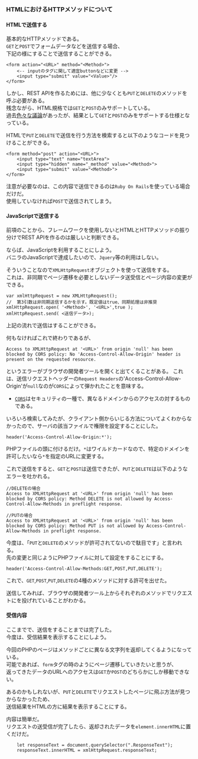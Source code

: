 ﻿### HTMLにおけるHTTPメソッドについて

#### HTMLで送信する

基本的なHTTPメソッドである。  
`GET`と`POST`でフォームデータなどを送信する場合、  
下記の様にすることで送信することができる。

```
<form action="<URL>" method="<Method>">
    <-- inputのタグに関して適宜buttonなどに変更 -->
    <input type="submit" value="<Value>"/>
</form>
```

しかし、REST APIを作るためには、他に少なくとも`PUT`と`DELETE`のメソッドを呼ぶ必要がある。  
残念ながら、HTML規格では`GET`と`POST`のみサポートしている。  
過去[色々な議論](http://jxck.hatenablog.com/entry/why-form-dosent-support-put-delete)があったが、結果として`GET`と`POST`のみをサポートする仕様となっている。  

HTMLで`PUT`と`DELETE`で送信を行う方法を検索すると以下のようなコードを見つけることができる。

```
<form method="post" action="<URL>">
    <input type="text" name="textArea">
    <input type="hidden" name="_method" value="<Method>">
    <input type="submit" value="<Method>">
</form>
```

注意が必要なのは、この内容で送信できるのは`Ruby On Rails`を使っている場合だけだ。  
使用していなければ`POST`で送信されてしまう。  

#### JavaScriptで送信する  

前項のことから、フレームワークを使用しないとHTMLとHTTPメソッドの振り分けでREST APIを作るのは厳しいと判断できる。  

ならば、JavaScriptを利用することにしよう。  
バニラのJavaScriptで達成したいので、`Jquery`等の利用はしない。  

そういうことなので`XMLHttpRequest`オブジェクトを使って送信をする。  
これは、非同期でページ遷移を必要としないデータ送受信とページ内容の変更ができる。  

```
var xmlHttpRequest = new XMLHttpRequest();
//  第3引数は非同期送信するかを示す。既定値はtrue、同期処理は非推奨
xmlHttpRequest.open( '<Method>', '<URL>',true );
xmlHttpRequest.send( <送信データ>);
```

上記の流れで送信はすることができる。

何もなければこれで終わりであるが、
```
Access to XMLHttpRequest at '<URL>' from origin 'null' has been blocked by CORS policy: No 'Access-Control-Allow-Origin' header is present on the requested resource.
```
というエラーがブラウザの開発者ツールを開くと出てくることがある。
これは、送信リクエストヘッダーの`Request Headers`の'Access-Control-Allow-Origin'が`null`なのが`CORS`によって弾かれたことを意味する。  
* [`CORS`](https://developer.mozilla.org/ja/docs/Web/HTTP/CORS)はセキュリティの一種で、異なるドメインからのアクセスの対するものである。  

いろいろ検索してみたが、クライアント側からいじる方法についてよくわからなかったので、サーバの該当ファイルで権限を設定することにした。  

```
header('Access-Control-Allow-Origin:*');
```
PHPファイルの頭に付けるだけ。`*`はワイルドカードなので、特定のドメインを許可したいなら`*`を指定のURLに変更する。  

これで送信をすると、`GET`と`POST`は送信できたが、`PUT`と`DELETE`は以下のようなエラーを吐かれる。  
```
//DELETEの場合
Access to XMLHttpRequest at '<URL>' from origin 'null' has been blocked by CORS policy: Method DELETE is not allowed by Access-Control-Allow-Methods in preflight response.

//PUTの場合
Access to XMLHttpRequest at '<URL>' from origin 'null' has been blocked by CORS policy: Method PUT is not allowed by Access-Control-Allow-Methods in preflight response.
```

今度は、「`PUT`と`DELETE`のメソッドが許可されてないので駄目です」と言われる。  
先の変更と同じようにPHPファイルに対して設定をすることにする。

```
header('Access-Control-Allow-Methods:GET,POST,PUT,DELETE');
```
これで、`GET`,`POST`,`PUT`,`DELETE`の4種のメソッドに対する許可を出せた。  

送信してみれば、ブラウザの開発者ツール上からそれぞれのメソッドでリクエストにを投げれていることがわかる。  

#### 受信内容

ここまでで、送信をすることまでは完了した。  
今度は、受信結果を表示することにしよう。

今回のPHPのページはメソッドごとに異なる文字列を返却してくるようになっている。  
可能であれば、`form`タグの時のようにページ遷移していきたいと思うが、  
返ってきたデータのURLへのアクセスは`GET`か`POST`のどちらかにしか移動できない。  

あるのかもしれないが、`PUT`と`DELETE`でリクエストしたページに飛ぶ方法が見つからなかったため、  
送信結果をHTMLの方に結果を表示することにする。  

内容は簡単だ。  
リクエストの送受信が完了したら、返却されたデータを`element.innerHTML`に置くだけだ。
```
    let responseText = document.querySelector(".ResponseText");
    responseText.innerHTML = xmlHttpRequest.responseText;
```


